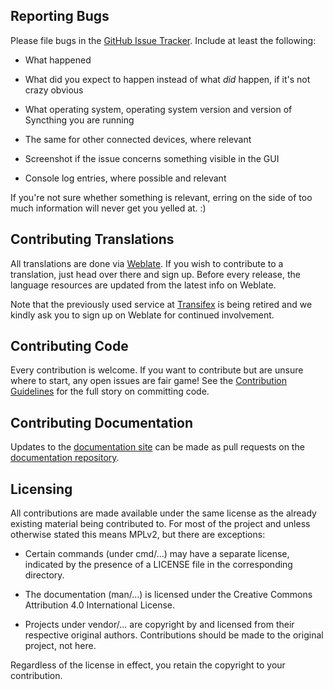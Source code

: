 ## Reporting Bugs

Please file bugs in the [GitHub Issue
Tracker](https://github.com/syncthing/syncthing/issues). Include at
least the following:

 - What happened

 - What did you expect to happen instead of what *did* happen, if it's
   not crazy obvious

 - What operating system, operating system version and version of
   Syncthing you are running

 - The same for other connected devices, where relevant

 - Screenshot if the issue concerns something visible in the GUI

 - Console log entries, where possible and relevant

If you're not sure whether something is relevant, erring on the side of
too much information will never get you yelled at. :)

## Contributing Translations

All translations are done via
[Weblate](https://hosted.weblate.org/projects/syncthing/). If you wish
to contribute to a translation, just head over there and sign up.
Before every release, the language resources are updated from the
latest info on Weblate.

Note that the previously used service at
[Transifex](https://www.transifex.com/projects/p/syncthing/) is being
retired and we kindly ask you to sign up on Weblate for continued
involvement.

## Contributing Code

Every contribution is welcome. If you want to contribute but are unsure
where to start, any open issues are fair game! See the [Contribution
Guidelines](https://docs.syncthing.net/dev/contributing.html) for the full
story on committing code.

## Contributing Documentation

Updates to the [documentation site](https://docs.syncthing.net/) can be
made as pull requests on the [documentation
repository](https://github.com/syncthing/docs).

## Licensing

All contributions are made available under the same license as the already
existing material being contributed to. For most of the project and unless
otherwise stated this means MPLv2, but there are exceptions:

- Certain commands (under cmd/...) may have a separate license, indicated by
  the presence of a LICENSE file in the corresponding directory.

- The documentation (man/...) is licensed under the Creative Commons
  Attribution 4.0 International License.

- Projects under vendor/... are copyright by and licensed from their
  respective original authors. Contributions should be made to the original
  project, not here.

Regardless of the license in effect, you retain the copyright to your
contribution.

